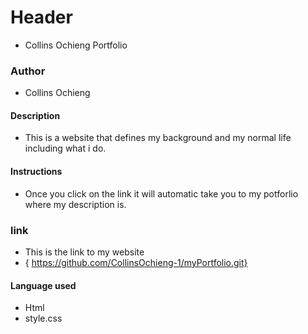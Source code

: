 # Header
* Collins Ochieng Portfolio

### Author
* Collins Ochieng
#### Description

* This is a website that defines my background and my normal life including what i do.
#### Instructions

* Once you click on the link it will automatic take you to my potforlio where my description is.

### link
* This is the link to my website
* { https://github.com/CollinsOchieng-1/myPortfolio.git}

#### Language used
* Html
* style.css


